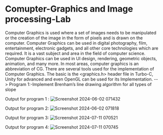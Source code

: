 ﻿# Comupter-Graphics and Image processing-Lab
Computer Graphics is used where a set of images needs to be manipulated or the creation of the image in the form of pixels and is drawn on the computer. Computer Graphics can be used in digital photography, film, entertainment, electronic gadgets, and all other core technologies which are required. It is a vast subject and area in the field of computer science. Computer Graphics can be used in UI design, rendering, geometric objects, animation, and many more. In most areas, computer graphics is an abbreviation of CG. There are several tools used for the implementation of Computer Graphics. The basic is the <graphics.h> header file in Turbo-C, Unity for advanced and even OpenGL can be used for its Implementation.
--> Program 1:-Implement Brenham’s line drawing algorithm for all types of slope

Output for program 1 : 
![Screenshot 2024-06-02 071432](https://github.com/Pallavi-Shtgr/Comupter-Graphics-Lap/assets/126679884/85aa5e7a-cd1f-49b4-998a-de0f0d5e53d4)

Output for program 2:
![Screenshot 2024-06-02 071818](https://github.com/Pallavi-Shtgr/Comupter-Graphics-Lap/assets/126679884/163952a6-92d7-4b26-a41f-14b1cb304079)

Output for program 3:
![Screenshot 2024-07-11 070521](https://github.com/Pallavi-Shtgr/Comupter-Graphics-Lap/assets/126679884/3a4a526c-d9b3-4131-acd8-e8ba9dfc210b)

Output for program 4:
![Screenshot 2024-07-11 070745](https://github.com/Pallavi-Shtgr/Comupter-Graphics-Lap/assets/126679884/c3414582-220b-4c48-a1b0-847b6c0cbdc1)
